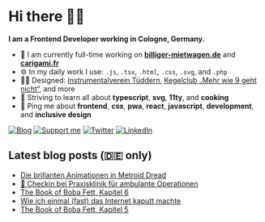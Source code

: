 # Hi there 👋🏼

**I am a Frontend Developer working in Cologne, Germany.**

* 🏢 I am currently full-time working on **[billiger-mietwagen.de](https://www.billiger-mietwagen.de/)** and **[carigami.fr](https://www.carigami.fr/)**
* ⚙️ In my daily work I use: `.js`, `.tsx`, `.html`, `.css`, `.svg`, and `.php`
* 💅🏼 Designed: [Instrumentalverein Tüddern](https://instrumentalverein-tueddern.de/), [Kegelclub „Mehr wie 9 geht nicht“](https://kegelclub-tüddern.de/), and more
* 🌱 Striving to learn all about **typescript**, **svg**, **11ty**, and **cooking**
* 💬 Ping me about **frontend**, **css**, **pwa**, **react**, **javascript**, **development**, and **inclusive design**

[![Blog](https://img.shields.io/badge/blog-c71585?style=for-the-badge&logo=wordpress&logoColor=white)](https://marcgoertz.de/)
[![Support me](https://img.shields.io/badge/Buy%20me%20a%20coffee-FF5E5B?style=for-the-badge&logo=ko-fi&logoColor=white)](https://ko-fi.com/mrcgrtz)
[![Twitter](https://img.shields.io/badge/twitter-1DA1F2?style=for-the-badge&logo=twitter&logoColor=white)](https://twitter.com/dreamseer)
[![LinkedIn](https://img.shields.io/badge/linkedin-0A66C2?style=for-the-badge&logo=linkedin&logoColor=white)](https://www.linkedin.com/in/mrcgrtz/)

## Latest blog posts (🇩🇪 only)

<!-- POST-LIST:START -->
- [Die brillanten Animationen in Metroid Dread](https://marcgoertz.de/2022/animationen-in-metroid-dread)
- [📍 Checkin bei Praxisklinik für ambulante Operationen](https://marcgoertz.de/2022/3801)
- [The Book of Boba Fett, Kapitel 6](https://marcgoertz.de/2022/the-book-of-boba-fett-kapitel-6)
- [Wie ich einmal &lpar;fast&rpar; das Internet kaputt machte](https://marcgoertz.de/2022/wie-ich-einmal-fast-das-internet-kaputt-machte)
- [The Book of Boba Fett, Kapitel 5](https://marcgoertz.de/2022/the-book-of-boba-fett-kapitel-5)
<!-- POST-LIST:END -->
